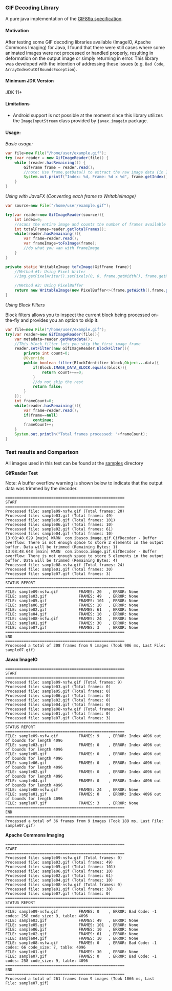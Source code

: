 ### GIF Decoding Library

A pure java implementation of the  [GIF89a specification](https://www.w3.org/Graphics/GIF/spec-gif89a.txt).

#### Motivation

After testing some GIF decoding libraries available (ImageIO, Apache Commons Imaging) for Java, I found that there were still cases where some animated images were not processed or handled properly, resulting in deformation on the output image or simply returning in error. This library was developed with the intention of addressing these issues (e.g. `Bad Code`, `ArrayIndexOutOfBoundsException`).

#### Minimum JDK Version

JDK 11+

#### Limitations

- Android support is not possible at the moment since this library utilizes the `ImageInputStream` class provided by `javax.imageio` package.

#### Usage:

*Basic usage:*

~~~java
var file=new File("/home/user/example.gif");
try (var reader = new GifImageReader(file)) {
    while (reader.hasRemaining()) {
        GifFrame frame = reader.read();
        //note: Use frame.getData() to extract the raw image data (in INT ARGB format)   
        System.out.printf("Index: %d, Frame: %d x %d", frame.getIndex(), frame.getWidth(), frame.getHeight());
    }
}
~~~

*Using with JavaFX (Converting each frame to WritableImage)*

```java
var source=new File("/home/user/example.gif");

try(var reader=new GifImageReader(source)){
    int index=0;
    //scans the entire image and counts the number of frames available (optional)
    int totalFrames=reader.getTotalFrames();
    while(reader.hasRemaining()){
        var frame=reader.read();
        var frameImage=toFxImage(frame);
        //do what you wan with frameImage
    }
}

private static WritableImage toFxImage(GifFrame frame){
    //Method #1: Using Pixel Writer 
    //img.getPixelWriter().setPixels(0, 0, frame.getWidth(), frame.getHeight(), WritablePixelFormat.getIntArgbInstance(), pixels, 0, frame.getWidth());

    //Method #2: Using PixelBuffer    
    return new WritableImage(new PixelBuffer<>(frame.getWidth(),frame.getHeight(),IntBuffer.wrap(frame.getData()),WritablePixelFormat.getIntArgbPreInstance()));
}
```

*Using Block Filters*

Block filters allows you to inspect the current block being processed on-the-fly and provides you an option to skip it.

~~~java
var file=new File("/home/user/example.gif");
try(var reader=new GifImageReader(file)){
    var metadata=reader.getMetadata();
    //This block filter lets you skip the first image frame
    reader.setFilter(new GifImageReader.BlockFilter(){
        private int count=0;
        @Override
        public boolean filter(BlockIdentifier block,Object...data){
            if(Block.IMAGE_DATA_BLOCK.equals(block)){
                return count++==0;
            }
            //do not skip the rest
            return false;
        }
    });
    int frameCount=0;
    while(reader.hasRemaining()){
        var frame=reader.read();
        if(frame==null)
            continue;
        frameCount++;
    }
    System.out.println("Total frames processed: "+frameCount);
}
~~~

### Test results and Comparison

All images used in this test can be found at the [samples](https://github.com/ribasco/gif-reader/tree/master/samples) directory

**GifReader Test**

Note: A buffer overflow warning is shown below to indicate that the output data was trimmed by the decoder.

```text
====================================================
START
====================================================
Processed file: sample09-nsfw.gif (Total frames: 20)
Processed file: sample03.gif (Total frames: 49)
Processed file: sample05.gif (Total frames: 101)
Processed file: sample06.gif (Total frames: 10)
Processed file: sample02.gif (Total frames: 61)
Processed file: sample04.gif (Total frames: 10)
13:08:48.629 [main] WARN  com.ibasco.image.gif.GifDecoder - Buffer overflow: There is not enough space to store 2 elements in the output buffer. Data will be trimmed (Remaining Bytes: 1)
13:08:48.648 [main] WARN  com.ibasco.image.gif.GifDecoder - Buffer overflow: There is not enough space to store 5 elements in the output buffer. Data will be trimmed (Remaining Bytes: 4)
Processed file: sample08-nsfw.gif (Total frames: 24)
Processed file: sample01.gif (Total frames: 30)
Processed file: sample07.gif (Total frames: 3)
====================================================
STATUS REPORT
====================================================
FILE: sample09-nsfw.gif         FRAMES: 20   , ERROR: None
FILE: sample03.gif              FRAMES: 49   , ERROR: None
FILE: sample05.gif              FRAMES: 101  , ERROR: None
FILE: sample06.gif              FRAMES: 10   , ERROR: None
FILE: sample02.gif              FRAMES: 61   , ERROR: None
FILE: sample04.gif              FRAMES: 10   , ERROR: None
FILE: sample08-nsfw.gif         FRAMES: 24   , ERROR: None
FILE: sample01.gif              FRAMES: 30   , ERROR: None
FILE: sample07.gif              FRAMES: 3    , ERROR: None
====================================================
END
====================================================
Processed a total of 308 frames from 9 images (Took 906 ms, Last File: sample07.gif)
```

**Javax ImageIO**

```text
====================================================
START
====================================================
Processed file: sample09-nsfw.gif (Total frames: 9)
Processed file: sample03.gif (Total frames: 0)
Processed file: sample05.gif (Total frames: 0)
Processed file: sample06.gif (Total frames: 0)
Processed file: sample02.gif (Total frames: 0)
Processed file: sample04.gif (Total frames: 0)
Processed file: sample08-nsfw.gif (Total frames: 24)
Processed file: sample01.gif (Total frames: 0)
Processed file: sample07.gif (Total frames: 3)
====================================================
STATUS REPORT
====================================================
FILE: sample09-nsfw.gif         FRAMES: 9    , ERROR: Index 4096 out of bounds for length 4096
FILE: sample03.gif              FRAMES: 0    , ERROR: Index 4096 out of bounds for length 4096
FILE: sample05.gif              FRAMES: 0    , ERROR: Index 4096 out of bounds for length 4096
FILE: sample06.gif              FRAMES: 0    , ERROR: Index 4096 out of bounds for length 4096
FILE: sample02.gif              FRAMES: 0    , ERROR: Index 4096 out of bounds for length 4096
FILE: sample04.gif              FRAMES: 0    , ERROR: Index 4096 out of bounds for length 4096
FILE: sample08-nsfw.gif         FRAMES: 24   , ERROR: None
FILE: sample01.gif              FRAMES: 0    , ERROR: Index 4096 out of bounds for length 4096
FILE: sample07.gif              FRAMES: 3    , ERROR: None
====================================================
END
====================================================
Processed a total of 36 frames from 9 images (Took 189 ms, Last File: sample07.gif)
```

**Apache Commons Imaging**

```text
====================================================
START
====================================================
Processed file: sample09-nsfw.gif (Total frames: 0)
Processed file: sample03.gif (Total frames: 49)
Processed file: sample05.gif (Total frames: 101)
Processed file: sample06.gif (Total frames: 10)
Processed file: sample02.gif (Total frames: 61)
Processed file: sample04.gif (Total frames: 10)
Processed file: sample08-nsfw.gif (Total frames: 0)
Processed file: sample01.gif (Total frames: 30)
Processed file: sample07.gif (Total frames: 0)
====================================================
STATUS REPORT
====================================================
FILE: sample09-nsfw.gif         FRAMES: 0    , ERROR: Bad Code: -1 codes: 258 code_size: 9, table: 4096
FILE: sample03.gif              FRAMES: 49   , ERROR: None
FILE: sample05.gif              FRAMES: 101  , ERROR: None
FILE: sample06.gif              FRAMES: 10   , ERROR: None
FILE: sample02.gif              FRAMES: 61   , ERROR: None
FILE: sample04.gif              FRAMES: 10   , ERROR: None
FILE: sample08-nsfw.gif         FRAMES: 0    , ERROR: Bad Code: -1 codes: 66 code_size: 7, table: 4096
FILE: sample01.gif              FRAMES: 30   , ERROR: None
FILE: sample07.gif              FRAMES: 0    , ERROR: Bad Code: -1 codes: 258 code_size: 9, table: 4096
====================================================
END
====================================================
Processed a total of 261 frames from 9 images (Took 1066 ms, Last File: sample07.gif)
```